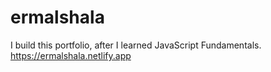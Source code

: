 # ermalshala

I build this portfolio, after I learned JavaScript Fundamentals.
https://ermalshala.netlify.app

